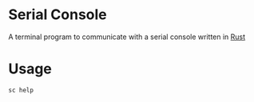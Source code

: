 # Serial Console
A terminal program to communicate with a serial console written in [Rust](https://rust-lang.org)

# Usage
```bash
sc help
```
